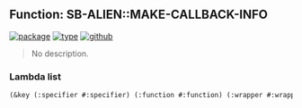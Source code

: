 ## Function: SB-ALIEN::MAKE-CALLBACK-INFO
[![package](https://img.shields.io/badge/Package-SB--ALIEN-5f9ea0.svg?style=social&colorA=999999)](../) [![type](https://img.shields.io/badge/Type-Function-5f9ea0.svg?style=social&colorA=999999)](../#function) [![github](https://img.shields.io/badge/GitHub-View_the_source-5f9ea0.svg?style=social&colorA=999999&logo=github)](https://github.com/sbcl/sbcl/blob/master/src/code/alien-callback.lisp/) 

> No description.

### Lambda list
```cl
(&key (:specifier #:specifier) (:function #:function) (:wrapper #:wrapper) (:index #:index))
```
